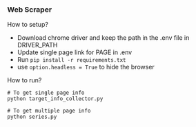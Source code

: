 ### Web Scraper

How to setup?
- Download chrome driver and keep the path in the .env file in DRIVER_PATH
- Update single page link for PAGE in .env
- Run `pip install -r requirements.txt`
- use `option.headless = True` to hide the browser

How to run?
```
# To get single page info
python target_info_collector.py

# To get multiple page info
python series.py
```